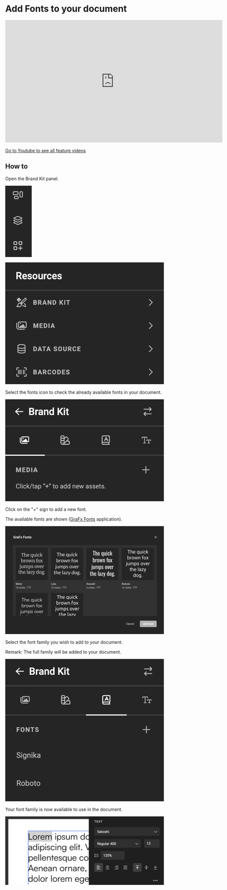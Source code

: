 # Add Fonts to your document

<iframe width="690" height="388" src="https://www.youtube.com/embed/LI9M1u2h7GU?si=SKwJ11Ae22qDRfBE&controls=1&mute=1&showinfo=0&rel=0&autoplay=1&loop=1" title="YouTube video player" frameborder="0" allow="accelerometer; autoplay; clipboard-write; encrypted-media; gyroscope; picture-in-picture; web-share" referrerpolicy="strict-origin-when-cross-origin" allowfullscreen></iframe>

[Go to Youtube to see all feature videos](https://www.youtube.com/playlist?list=PLLHtQ1R6R-B_m7XAVySM9OjbbUscsgBOH)

## How to

Open the Brand Kit panel.

![screenshotsmall](bottom-quicktools-ui.png)

![screenshot](bk1.png)

Select the fonts icon to check the already available fonts in your document.

![screenshot](bk2.png)

Click on the "+" sign to add a new font.

The available fonts are shown ([GraFx Fonts](/GraFx-Fonts/) application).

![screenshot](fonts-3.png)

Select the font family you wish to add to your document.

Remark: The full family will be added to your document.

![screenshot](bk6.png)

Your font family is now available to use in the document.

![screenshot](fonts-5.png)